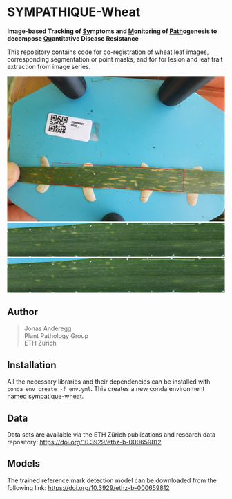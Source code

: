 # SYMPATHIQUE-Wheat

**Image-based Tracking of <ins>Sy</ins>mptoms and <ins>M</ins>onitoring of <ins>Path</ins>ogenesis to decompose <ins>Qu</ins>antitative Disease Resistance**


This repository contains code for co-registration of wheat leaf images, corresponding segmentation or point masks, and for for lesion and leaf trait extraction from image series.

![](https://github.com/and-jonas/sympathique-wheat/blob/master/imgs/original.JPG)
![](https://github.com/and-jonas/sympathique-wheat/blob/master/imgs/overlay.gif)
![](https://github.com/and-jonas/sympathique-wheat/blob/master/imgs/pycn_dev.gif)

## Author

> Jonas Anderegg  
> Plant Pathology Group  
> ETH Zürich  

## Installation
All the necessary libraries and their dependencies can be installed with `conda env create -f env.yml`. This creates a new conda environment named sympatique-wheat.

## Data
Data sets are available via the ETH Zürich publications and research data repository:
https://doi.org/10.3929/ethz-b-000659812

## Models
The trained reference mark detection model can be downloaded from the following link: 
https://doi.org/10.3929/ethz-b-000659812
